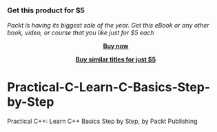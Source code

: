 
### Get this product for $5

<i>Packt is having its biggest sale of the year. Get this eBook or any other book, video, or course that you like just for $5 each</i>


<b><p align='center'>[Buy now](https://packt.link/9781803234687)</p></b>


<b><p align='center'>[Buy similar titles for just $5](https://subscription.packtpub.com/search)</p></b>


# Practical-C-Learn-C-Basics-Step-by-Step
Practical C++: Learn C++ Basics Step by Step, by Packt Publishing

